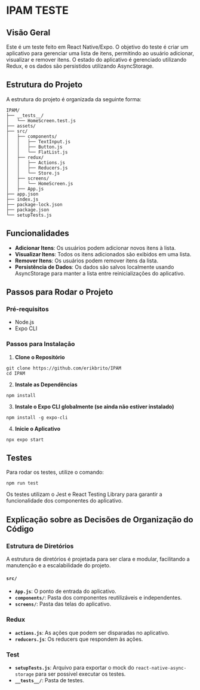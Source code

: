 # IPAM TESTE

## Visão Geral

Este é um teste feito em React Native/Expo. O objetivo do teste é criar um aplicativo para gerenciar uma lista de itens, permitindo ao usuário adicionar, visualizar e remover itens. O estado do aplicativo é gerenciado utilizando Redux, e os dados são persistidos utilizando AsyncStorage.

## Estrutura do Projeto

A estrutura do projeto é organizada da seguinte forma:

```
IPAM/
├── __tests__/
│   └── HomeScreen.test.js
├── assets/
├── src/
│   ├── components/
│   │   ├── TextInput.js
│   │   ├── Button.js
│   │   └── FlatList.js
│   ├── redux/
│   │   ├── Actions.js
│   │   ├── Reducers.js
│   │   └── Store.js
│   ├── screens/
│   │   └── HomeScreen.js
│   ├── App.js
├── app.json
├── index.js
├── package-lock.json
├── package.json
└── setupTests.js
```

## Funcionalidades

- **Adicionar Itens**: Os usuários podem adicionar novos itens à lista.
- **Visualizar Itens**: Todos os itens adicionados são exibidos em uma lista.
- **Remover Itens**: Os usuários podem remover itens da lista.
- **Persistência de Dados**: Os dados são salvos localmente usando AsyncStorage para manter a lista entre reinicializações do aplicativo.

## Passos para Rodar o Projeto

### Pré-requisitos

- Node.js
- Expo CLI

### Passos para Instalação

1. **Clone o Repositório**

```
git clone https://github.com/erikbrito/IPAM
cd IPAM
```

2. **Instale as Dependências**

```
npm install
```

3. **Instale o Expo CLI globalmente (se ainda não estiver instalado)**

```
npm install -g expo-cli
```

4. **Inicie o Aplicativo**

```
npx expo start
```

## Testes

Para rodar os testes, utilize o comando:

```
npm run test
```

Os testes utilizam o Jest e React Testing Library para garantir a funcionalidade dos componentes do aplicativo.

## Explicação sobre as Decisões de Organização do Código

### Estrutura de Diretórios

A estrutura de diretórios é projetada para ser clara e modular, facilitando a manutenção e a escalabilidade do projeto.

#### `src/`

- **`App.js`**: O ponto de entrada do aplicativo.
- **`components/`**: Pasta dos componentes reutilizáveis e independentes.
- **`screens/`**: Pasta das telas do aplicativo.

### Redux

- **`actions.js`**: As ações que podem ser disparadas no aplicativo.
- **`reducers.js`**: Os reducers que respondem às ações.

### Test

- **`setupTests.js`**: Arquivo para exportar o mock do `react-native-async-storage` para ser possivel executar os testes.
- **`__tests__/`**: Pasta de testes.
